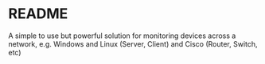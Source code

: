 # README #

A simple to use but powerful solution for monitoring devices across a network, e.g. Windows and Linux (Server, Client) and Cisco (Router, Switch, etc)
